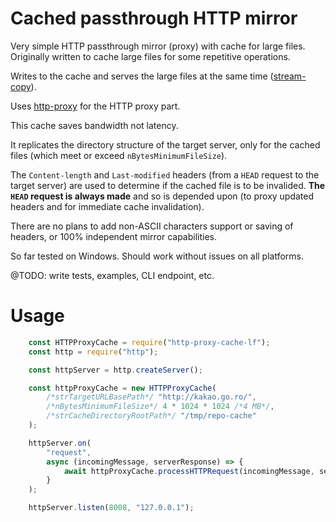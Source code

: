 Cached passthrough HTTP mirror
==============================
Very simple HTTP passthrough mirror (proxy) with cache for large files. Originally written to cache large files for some repetitive operations.

Writes to the cache and serves the large files at the same time ([stream-copy](https://github.com/alexmingoia/stream-copy)).

Uses [http-proxy](https://github.com/nodejitsu/node-http-proxy) for the HTTP proxy part.

This cache saves bandwidth not latency.

It replicates the directory structure of the target server, only for the cached files (which meet or exceed `nBytesMinimumFileSize`).

The `Content-length` and `Last-modified` headers (from a `HEAD` request to the target server) are used to determine if the cached file is to be invalided. __The `HEAD` request is always made__ and so is depended upon (to proxy updated headers and for immediate cache invalidation).

There are no plans to add non-ASCII characters support or saving of headers, or 100% independent mirror capabilities.

So far tested on Windows. Should work without issues on all platforms.

@TODO: write tests, examples, CLI endpoint, etc.

Usage
=====
```JavaScript
	const HTTPProxyCache = require("http-proxy-cache-lf");
	const http = require("http");

	const httpServer = http.createServer();

	const httpProxyCache = new HTTPProxyCache(
		/*strTargetURLBasePath*/ "http://kakao.go.ro/", 
		/*nBytesMinimumFileSize*/ 4 * 1024 * 1024 /*4 MB*/, 
		/*strCacheDirectoryRootPath*/ "/tmp/repo-cache"
	);

	httpServer.on(
		"request",
		async (incomingMessage, serverResponse) => {
			await httpProxyCache.processHTTPRequest(incomingMessage, serverResponse);
		}
	);

	httpServer.listen(8008, "127.0.0.1");
```
